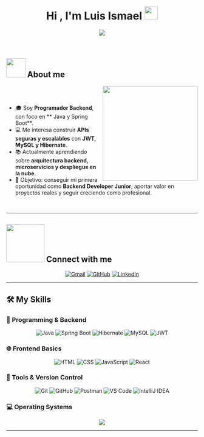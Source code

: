 <h1 align="center">Hi , I'm Luis Ismael <img src="https://media.giphy.com/media/hvRJCLFzcasrR4ia7z/giphy.gif" width="35"></h1>

<p align="center">
  <a href="https://github.com/DenverCoder1/readme-typing-svg">
    <img src="https://readme-typing-svg.herokuapp.com?font=Time+New+Roman&color=%23C8BE25&size=25&center=true&vCenter=true&width=700&height=100&lines=Backend+Developer+%7C+Java+%26+Spring+Boot;Apasionado+por+resolver+problemas+con+código;Aprendiendo+JWT%2C+Seguridad+y+APIs;Siempre+buscando+mejorar+y+crear+proyectos;Open+to+Job+Opportunities+🚀">
  </a>
</p>

<br>


## <picture><img src="https://github.com/7oSkaaa/7oSkaaa/blob/main/Images/about_me.gif?raw=true" width = 50px></picture> About me  

<picture> <img align="right" src="https://github.com/7oSkaaa/7oSkaaa/blob/main/Images/Right_Side.gif?raw=true" width = 250px></picture>

<br><br>

- 🎓 Soy **Programador Backend**, con foco en ** Java y Spring Boot**.  
- 💻 Me interesa construir **APIs seguras y escalables** con **JWT, MySQL y Hibernate**.  
- 📚 Actualmente aprendiendo sobre **arquitectura backend, microservicios y despliegue en la nube**.  
- 🚀 Objetivo: conseguir mi primera oportunidad como **Backend Developer Junior**, aportar valor en proyectos reales y seguir creciendo como profesional.  

<br>

---

## <picture><img src="https://github.com/7oSkaaa/7oSkaaa/blob/main/Images/Connect-with-me.gif?raw=true" width="100px"></picture> Connect with me  

<p align="center">
	<a href="mailto:Silvest097@gmail.com"><img src="https://img.shields.io/badge/gmail-%23EA4335.svg?style=plastic&logo=gmail&logoColor=white" alt="Gmail"/></a>
	<a href="https://github.com/LuisJS05"><img src="https://img.shields.io/badge/github-%23181717.svg?style=plastic&logo=github&logoColor=white" alt="GitHub"/></a>
	<a href="https://www.linkedin.com/in/luis-ismael-julca-silvestre/"><img src="https://img.shields.io/badge/linkedin-%230A66C2.svg?style=plastic&logo=linkedin&logoColor=white" alt="LinkedIn"/></a>
</p>

---

## 🛠️ My Skills  

### 🚀 Programming & Backend  
<p align="center"> 
  <img alt="Java" src="https://img.shields.io/badge/Java-%23007396.svg?style=plastic&logo=java&logoColor=white">
  <img alt="Spring Boot" src="https://img.shields.io/badge/SpringBoot-6DB33F.svg?style=plastic&logo=springboot&logoColor=white">
  <img alt="Hibernate" src="https://img.shields.io/badge/Hibernate-59666C.svg?style=plastic&logo=hibernate&logoColor=white">
  <img alt="MySQL" src="https://img.shields.io/badge/MySQL-%234479A1.svg?style=plastic&logo=mysql&logoColor=white">
  <img alt="JWT" src="https://img.shields.io/badge/JWT-black?style=plastic&logo=jsonwebtokens">
</p>

### 🌐 Frontend Basics  
<p align="center">
  <img alt="HTML" src="https://img.shields.io/badge/HTML5-%23E34F26.svg?style=plastic&logo=html5&logoColor=white">
  <img alt="CSS" src="https://img.shields.io/badge/CSS-%231572B6.svg?style=plastic&logo=css3&logoColor=white">
  <img alt="JavaScript" src="https://img.shields.io/badge/JavaScript-%23F7DF1E.svg?style=plastic&logo=javascript&logoColor=black">
  <img alt="React" src="https://img.shields.io/badge/React-61DAFB.svg?style=plastic&logo=react&logoColor=black">

</p>

### 🔧 Tools & Version Control  
<p align="center">
  <img alt="Git" src="https://img.shields.io/badge/Git-%23F05033.svg?style=plastic&logo=git&logoColor=white">
  <img alt="GitHub" src="https://img.shields.io/badge/GitHub-181717.svg?style=plastic&logo=github&logoColor=white">
  <img alt="Postman" src="https://img.shields.io/badge/Postman-FF6C37.svg?style=plastic&logo=postman&logoColor=white">
  <img alt="VS Code" src="https://img.shields.io/badge/VS%20Code-0078d7.svg?style=plastic&logo=visual-studio-code&logoColor=white">
  <img alt="IntelliJ IDEA" src="https://img.shields.io/badge/IntelliJ%20IDEA-000000.svg?style=plastic&logo=intellijidea&logoColor=white">

</p>

### 💻 Operating Systems  
<p align="center">
  <img src="https://img.shields.io/badge/Windows-0078D6?style=plastic&logo=windows&logoColor=white">
</p>

---

